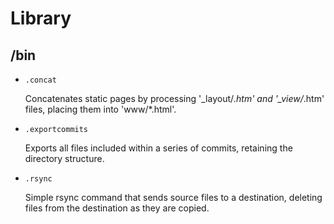 # Library
## /bin
- `.concat`
  
	Concatenates static pages by processing '_layout/*.htm' and '_view/*.htm' files, placing them into 'www/*.html'.

- `.exportcommits`

	Exports all files included within a series of commits, retaining the directory structure.

- `.rsync`

	Simple rsync command that sends source files to a destination, deleting files from the destination as they are copied.